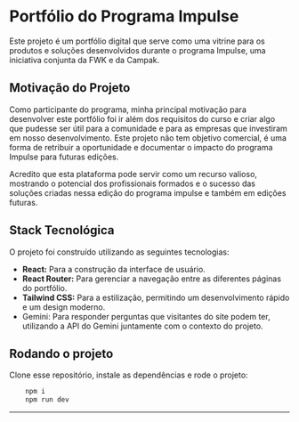 # Portfólio do Programa Impulse

Este projeto é um portfólio digital que serve como uma vitrine para os produtos e soluções desenvolvidos durante o programa Impulse, uma iniciativa conjunta da FWK e da Campak.

## Motivação do Projeto

Como participante do programa, minha principal motivação para desenvolver este portfólio foi ir além dos requisitos do curso e criar algo que pudesse ser útil para a comunidade e para as empresas que investiram em nosso desenvolvimento. Este projeto não tem objetivo comercial, é uma forma de retribuir a oportunidade e documentar o impacto do programa Impulse para futuras edições.

Acredito que esta plataforma pode servir como um recurso valioso, mostrando o potencial dos profissionais formados e o sucesso das soluções criadas nessa edição do programa impulse e também em edições futuras.

## Stack Tecnológica

O projeto foi construído utilizando as seguintes tecnologias:

* **React:** Para a construção da interface de usuário.
* **React Router:** Para gerenciar a navegação entre as diferentes páginas do portfólio.
* **Tailwind CSS:** Para a estilização, permitindo um desenvolvimento rápido e um design moderno.
* Gemini: Para responder perguntas que visitantes do site podem ter, utilizando a API do Gemini juntamente com o contexto do projeto.

## Rodando o projeto
Clone esse repositório, instale as dependências e rode o projeto:
``` bash 
    npm i
    npm run dev 
``` 

---
